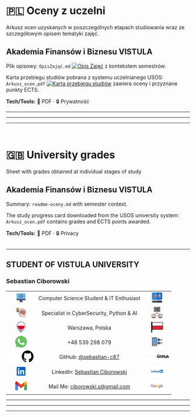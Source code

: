﻿# 🇵🇱 Oceny z uczelni
Arkusz ocen uzyskanych w poszczególnych etapach studiowania wraz ze szczegółowym opisem tematyki zajęć. <br>
## **Akademia Finansów i Biznesu VISTULA** <br> 
Plik opisowy: `OpisZajęć.md` [![Opis Zajęć](https://img.shields.io/badge/OPIS_ZAJĘĆ-Markdown-blue?style=flat&logo=markdown&logoColor=white)](/achievements/uczelnia/OpisZajęć.md) z kontekstem semestrów.

Karta przebiegu studiów pobrana z systemu uczelnianego USOS: `Arkusz_ocen.pdf` [![Karta przebiegu studiów](https://img.shields.io/badge/Karta_Przebiegu_Studiów-PDF-orange?style=flat&logo=readme&logoColor=white)](/achievements/uczelnia/Arkusz_Ocen.pdf) zawiera oceny i przyznane punkty ECTS.

**Tech/Tools:** 🧾 PDF · 🔒 Prywatność

---
---
---
<br> 

# 🇬🇧 University grades
Sheet with grades obtained at individual stages of study <br>
## **Akademia Finansów i Biznesu VISTULA**    
Summary: `readme-oceny.md` with semester context.

The study progress card downloaded from the USOS university system: `Arkusz_ocen.pdf` contains grades and ECTS points awarded.

**Tech/Tools:** 🧾 PDF · 🔒 Privacy
##
---
## STUDENT OF VISTULA UNIVERSITY


### **Sebastian Ciborowski**

|  |  |  |
|:--:|:---:|:--:|
| <img src="../../docs/assets/icons/1a.svg" width="32" alt=""> | Computer Science Student & IT Enthusiast | <img src="../../docs/assets/icons/1.svg" width="32" alt=""> |
| <img src="../../docs/assets/icons/2.svg"  width="32" alt=""> | Specialist in CyberSecurity, Python & AI | <img src="../../docs/assets/icons/2a.svg" width="32" alt=""> |
| <img src="../../docs/assets/icons/3.svg"  width="32" alt=""> | Warszawa, Polska | <img src="../../docs/assets/icons/3a.svg" width="32" alt=""> |
| <img src="../../docs/assets/icons/4.svg"  width="32" alt=""> | +48 539 298 079 | <img src="../../docs/assets/icons/4a.svg" width="32" alt=""> |
| <img src="../../docs/assets/icons/5d.svg#gh-dark-mode-only" width="32" alt=""> <img src="../../docs/assets/icons/5l.svg#gh-light-mode-only" width="32"> | GitHub: [@sebastian-c87](https://github.com/sebastian-c87) | <img src="../../docs/assets/icons/5b.svg#gh-dark-mode-only" width="32" alt=""><img src="../../docs/assets/icons/5f.svg#gh-light-mode-only" width="32"> |
| <img src="../../docs/assets/icons/6.svg"  width="32" alt=""> | LinkedIn: [Sebastian Ciborowski](https://www.linkedin.com/in/sebastian-ciborowski-8442a6302/) | <img src="../../docs/assets/icons/6a.svg" width="32" alt=""> |
| <img src="../../docs/assets/icons/g.svg" width="32" alt=""> | Mail Me: [ciborowski.s@gmail.com](mailto:ciborowski.s@gmail.com) | <img src="../../docs/assets/icons/g1.svg"  width="33" alt=""> |

---
---
---